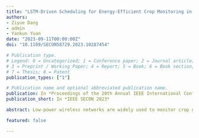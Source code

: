 ```yaml
---
title: "LSTM-Driven Scheduling for Energy-Efficient Crop Monitoring in Wireless Networks"
authors:
- Ziyue Dang
- admin
- Yankun Yuan
date: "2023-09-11T00:00:00Z"
doi: "10.1109/SECON58729.2023.10287454"

# Publication type.
# Legend: 0 = Uncategorized; 1 = Conference paper; 2 = Journal article;
# 3 = Preprint / Working Paper; 4 = Report; 5 = Book; 6 = Book section;
# 7 = Thesis; 8 = Patent
publication_types: ["1"]

# Publication name and optional abbreviated publication name.
publication: In *Proceedings of the 20th Annual IEEE International Conference on Sensing, Communication, and Networking*
publication_short: In *IEEE SECON 2023*

abstract: Low-power wireless networks are widely used to monitor crop growth in smart agriculture. However, there is a growing need for more fine-grained monitoring to improve the yield of certain fruits and vegetables. The system must maintain low power consumption of peripheral devices while still providing a satisfactory quality of experience (QoE) for more frequent queries. Conventional fixed-time communication between central and peripheral devices fails to offer a well-rounded solution to this trade-off problem. To achieve a better balance, we propose an LSTM-driven transmission scheduling method. By learning the user’s past query patterns, the LSTM predicts the time of future queries initiated by the users, allowing the system to plan data transmission between the central and peripheral nodes ahead of time. Our method also predicts the future pattern of collected data to ensure that significant changes are actively recorded, even if not queried. Compared to other machine learning methods, our LSTM prediction results have a smaller error. The simulation results demonstrate that our approach can greatly improve QoE while achieving lower power consumption.

featured: false

---
```


